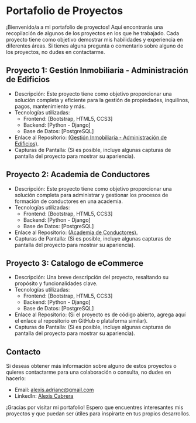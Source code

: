 # Portafolio de Proyectos
¡Bienvenido/a a mi portafolio de proyectos! Aquí encontrarás una recopilación de algunos de los proyectos en los que he trabajado. Cada proyecto tiene como objetivo demostrar mis habilidades y experiencia en diferentes áreas. Si tienes alguna pregunta o comentario sobre alguno de los proyectos, no dudes en contactarme.

## **Proyecto 1: Gestión Inmobiliaria - Administración de Edificios**
- Descripción: Este proyecto tiene como objetivo proporcionar una solución completa y eficiente para la gestión de propiedades, inquilinos, pagos, mantenimiento y más.
- Tecnologías utilizadas:
  - Frontend: [Bootstrap, HTML5, CCS3]
  - Backend: [Python - Django]
  - Base de Datos: [PostgreSQL]
- Enlace al Repositorio: [(Gestión Inmobiliaria - Administración de Edificios)](https://github.com/alexisadrianc/Portafolio/tree/Inmobiliaria).
- Capturas de Pantalla: (Si es posible, incluye algunas capturas de pantalla del proyecto para mostrar su apariencia).

## **Proyecto 2: Academia de Conductores**
- Descripción: Este proyecto tiene como objetivo proporcionar una solución completa para administrar y gestionar los procesos de formación de conductores en una academia.
- Tecnologías utilizadas: 
  - Frontend: [Bootstrap, HTML5, CCS3]
  - Backend: [Python - Django]
  - Base de Datos: [PostgreSQL]
- Enlace al Repositorio: [(Academia de Conductores).](https://github.com/alexisadrianc/Portafolio/tree/web_academy)
- Capturas de Pantalla: (Si es posible, incluye algunas capturas de pantalla del proyecto para mostrar su apariencia).

## **Proyecto 3: Catalogo de eCommerce**
- Descripción: Una breve descripción del proyecto, resaltando su propósito y funcionalidades clave.
- Tecnologías utilizadas: 
  - Frontend: [Bootstrap, HTML5, CCS3]
  - Backend: [Python - Django]
  - Base de Datos: [PostgreSQL]
- Enlace al Repositorio: (Si el proyecto es de código abierto, agrega aquí el enlace al repositorio en GitHub o plataforma similar).
- Capturas de Pantalla: (Si es posible, incluye algunas capturas de pantalla del proyecto para mostrar su apariencia).

## Contacto
Si deseas obtener más información sobre alguno de estos proyectos o quieres contactarme para una colaboración o consulta, no dudes en hacerlo:

- Email: alexis.adrianc@gmail.com
- LinkedIn: [Alexis Cabrera](https://www.linkedin.com/in/alexis-adrian-cabrera-pereira/)

¡Gracias por visitar mi portafolio! Espero que encuentres interesantes mis proyectos y que puedan ser útiles para inspirarte en tus propios desarrollos.
